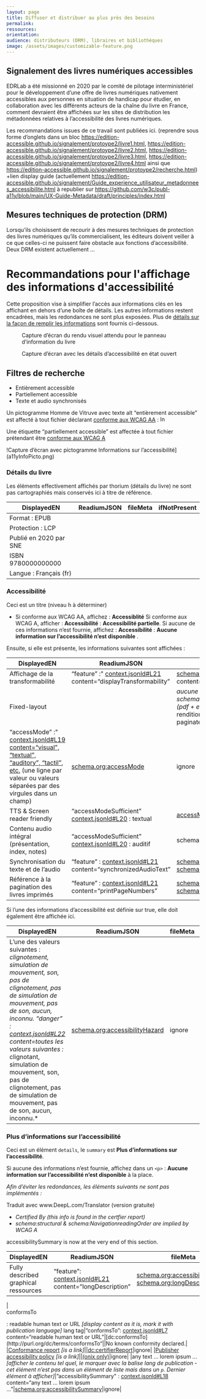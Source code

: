 ```yaml
---
layout: page
title: Diffuser et distribuer au plus près des besoins 
permalink: 
ressources: 
orientation: 
audience: distributeurs (DRM), libraires et bibliothèques
image: /assets/images/customizable-feature.png
---
```


## Signalement des livres numériques accessibles

EDRLab a été missionné en 2020 par le comité de pilotage interministériel pour le développement d’une offre de livres numériques nativement accessibles aux personnes en situation de handicap pour étudier, en collaboration avec les différents acteurs de la chaîne du livre en France, comment devraient être affichées sur les sites de distribution les métadonnées relatives à l’accessibilité des livres numériques.

Les recommandations issues de ce travail sont publiées ici. 
(reprendre sous forme d’onglets dans un bloc https://edition-accessible.github.io/signalement/protoype2/livre1.html, https://edition-accessible.github.io/signalement/protoype2/livre2.html, 
https://edition-accessible.github.io/signalement/protoype2/livre3.html, https://edition-accessible.github.io/signalement/protoype2/livre4.html ainsi que https://edition-accessible.github.io/signalement/protoype2/recherche.html)
+lien display guide (actuellement https://edition-accessible.github.io/signalement/Guide_experience_utilisateur_metadonnees_accessibilite.html à republier sur https://github.com/w3c/publ-a11y/blob/main/UX-Guide-Metadata/draft/principles/index.html

## Mesures techniques de protection (DRM)

Lorsqu’ils choisissent de recourir à des mesures techniques de protection des livres numériques qu’ils commercialisent, les éditeurs doivent veiller à ce que celles-ci ne puissent faire obstacle aux fonctions d’accessibilité.
Deux DRM existent actuellement … 


<h1 id="recommandationTitre">Recommandations pour l'affichage des informations d'accessibilité</h1>
<p>Cette proposition vise à simplifier l’accès aux informations clés en les affichant en dehors d’une boîte de détails. Les autres informations restent encadrées, mais les redondances ne sont plus exposées. Plus de <a href="#book-details">détails sur la façon de remplir les informations</a> sont fournis ci-dessous.</p>
<figure>
<img src="thorium-bookInfo-A11yRe.png" alt="" /><figcaption>Capture d’écran du rendu visuel attendu pour le panneau d’information du livre</figcaption>
</figure>
<figure>
<img src="thorium-bookInfo-A11yRe2.png" alt="" /><figcaption>Capture d’écran avec les détails d’accessibilité en état ouvert</figcaption>
</figure>
<h2 id="filtres-de-recherche">Filtres de recherche</h2>
<ul>
<li>Entièrement accessible</li>
<li>Partiellement accessible</li>
<li>Texte et audio synchronisés</li>
</ul>
<p>Un pictogramme Homme de Vitruve avec texte alt “entièrement accessible” est affecté à tout fichier déclarant <a href="#conformsTo">conforme aux WCAG AA</a> : <img src="https://www.w3.org/2021/09/UX-Guide-metadata-1.0/principles/media/accessibility.svg" alt="Informations sur l'accessibilité" width="15"></p>
<p>Une étiquette “partiellement accessible” est affectée à tout fichier prétendant être <a href="#conformeà">conforme aux WCAG A</a></p>
<p>!Capture d’écran avec pictogramme Informations sur l’accessibilité](a11yInfoPicto.png)</p>
<h3 id="détails-du-livre">Détails du livre</h3>
<p>Les éléments effectivement affichés par thorium (détails du livre) ne sont pas cartographiés mais conservés ici à titre de référence.</p>
<table>
<thead>
<tr class="header">
<th>DisplayedEN</th>
<th>ReadiumJSON</th>
<th>fileMeta</th>
<th>ifNotPresent</th>
</tr>
</thead>
<tbody>
<tr class="odd">
<td>Format : EPUB</td>
<td></td>
<td></td>
<td></td>
</tr>
<tr class="even">
<td>Protection : LCP</td>
<td></td>
<td></td>
<td></td>
</tr>
<tr class="odd">
<td>Publié en 2020 par SNE</td>
<td></td>
<td></td>
<td></td>
</tr>
<tr class="even">
<td>ISBN 9780000000000</td>
<td></td>
<td></td>
<td></td>
</tr>
<tr class="odd">
<td>Langue : Français (fr)</td>
<td></td>
<td></td>
<td></td>
</tr>
</tbody>
</table>
<h3 id="accessibilité">Accessibilité</h3>
<p>Ceci est un titre (niveau h à déterminer)</p>
<ul>
<li>Si conforme aux WCAG AA, affichez : <strong>Accessiblité</strong> Si conforme aux WCAG A, afficher : <strong>Accessibilité</strong> : <strong>Accessibilité partielle</strong>. Si aucune de ces informations n’est fournie, affichez : <strong>Accessibilité</strong> : <strong>Aucune information sur l’accessibilité n’est disponible</strong> .</li>
</ul>
<p>Ensuite, si elle est présente, les informations suivantes sont affichées :</p>
<table>

<thead>
<tr class="header">
<th>DisplayedEN</th>
<th>ReadiumJSON</th>
<th>fileMeta</th>
<th>ifNotPresent</th>
</tr>
</thead>
<tbody>
<tr class="odd">
<td>Affichage de la transformabilité</td>
<td>“feature” :" <a href="https://github.com/readium/webpub-manifest/blob/8d3cd47a67b80d188143f6b92d83fb8665a01160/context.jsonld#L21">context.jsonld#L21</a> content=“displayTransformability”</td>
<td><a href="http://schema.org/accessibilityFeature">schema.org:accessibilityFeature</a> content=“displayTransformability”</td>
<td>ignore</td>
</tr>
<tr class="even">
<td>Fixed-layout</td>
<td></td>
<td><em>aucune valeur existante dans schema.org. peut être extrait du format (pdf + epub3FXL</em> Dans EPUB3 opf : rendition:layout property set to pre-paginated</td>
<td>ignore</td>
</tr>
<tr class="odd">
<td>“accessMode” :" <a href="https://github.com/readium/webpub-manifest/blob/8d3cd47a67b80d188143f6b92d83fb8665a01160/context.jsonld#L19">context.jsonld#L19</a> <a href="https://github.com/readium/webpub-manifest/pull/85/files#diff-8cea754a027fe5af49d66d2c09ca919e926a884e447a290dbb71420c0c804f34#L55">content=“visual”, “textual”, “auditory”, “tactil”, etc.</a> (une ligne par valeur ou valeurs séparées par des virgules dans un champ)</td>
<td><a href="http://schema.org/accessMode">schema.org:accessMode</a></td>
<td>ignore</td>
<td></td>
</tr>
<tr class="even">
<td>TTS &amp; Screen reader friendly</td>
<td>“accessModeSufficient” <a href="https://github.com/readium/webpub-manifest/blob/8d3cd47a67b80d188143f6b92d83fb8665a01160/context.jsonld#L20">context.jsonld#L20</a> : textual</td>
<td><a href="http://schema.org/accessModeSufficient">accessModeSufficient : textual</a></td>
<td>ignore</td>
</tr>
<tr class="odd">
<td>Contenu audio intégral (présentation, index, notes)</td>
<td>“accessModeSufficient” <a href="https://github.com/readium/webpub-manifest/blob/8d3cd47a67b80d188143f6b92d83fb8665a01160/context.jsonld#L20">context.jsonld#L20</a> : auditif</td>
<td>schema.org:accessModeSufficient:auditif</td>
<td>ignore</td>
</tr>
<tr class="even">
<td>Synchronisation du texte et de l’audio</td>
<td>“feature” : <a href="https://github.com/readium/webpub-manifest/blob/8d3cd47a67b80d188143f6b92d83fb8665a01160/context.jsonld#L19">context.jsonld#L21</a> content=“synchronizedAudioText”</td>
<td><a href="http://schema.org/accessibilityFeature">schema.org:accessibilityFeature</a> <a href="https://www.w3.org/2021/a11y-discov-vocab/latest/#synchronizedAudioText">schema.org:sychronizedAudioText</a></td>
<td>ignore</td>
</tr>
<tr class="odd">
<td>Référence à la pagination des livres imprimés</td>
<td>“feature” : <a href="https://github.com/readium/webpub-manifest/blob/8d3cd47a67b80d188143f6b92d83fb8665a01160/context.jsonld#L21">context.jsonld#L21</a> content=“printPageNumbers”</td>
<td><a href="http://schema.org/accessibilityFeature">schema.org:accessibilityFeature</a> <a href="https://www.w3.org/2021/a11y-discov-vocab/latest/#printPageNumbers">schema.org:printPageNumbers</a></td>
<td>ignore</td>
</tr>
</tbody>
</table>
<p>Si l’une des informations d’accessibilité est définie sur true, elle doit également être affichée ici.</p>
<table>
<colgroup>
<col style="width: 25%" />
<col style="width: 25%" />
<col style="width: 25%" />
<col style="width: 25%" />
</colgroup>
<thead>
<tr class="header">
<th>DisplayedEN</th>
<th>ReadiumJSON</th>
<th>fileMeta</th>
<th>ifNotPresent</th>
</tr>
</thead>
<tbody>
<tr class="odd">
<td>L’une des valeurs suivantes : <em>clignotement, simulation de mouvement, son, pas de clignotement, pas de simulation de mouvement, pas de son, aucun, inconnu.</em> <em>“danger” : <a href="https://github.com/readium/webpub-manifest/blob/8d3cd47a67b80d188143f6b92d83fb8665a01160/context.jsonld#L22">context.jsonld#L22</a> content=toutes les valeurs suivantes : </em>clignotant, simulation de mouvement, son, pas de clignotement, pas de simulation de mouvement, pas de son, aucun, inconnu.*</td>
<td><a href="http://schema.org/accessibilityHazard">schema.org:accessibilityHazard</a></td>
<td>ignore</td>
<td></td>
</tr>
</tbody>
</table>
<h3 id="plus-dinformations-sur-laccessibilité">Plus d’informations sur l’accessibilité</h3>
<p>Ceci est un élément <code>details</code>, le <code>summary</code> est <strong>Plus d’informations sur l’accessibilité</strong>.</p>
<p>Si aucune des informations n’est fournie, affichez dans un <code>&lt;p&gt;</code> : <strong>Aucune information sur l’accessibilité n’est disponible</strong> à la place.</p>
<p><em>Afin d’éviter les redondances, les éléments suivants ne sont pas implémentés :</em></p>
<p>Traduit avec www.DeepL.com/Translator (version gratuite)</p>
<ul>
<li><em>Certified By (this info is found in the certfier report)</em></li>
<li><em>schema:structural &amp; schema:NavigationreadingOrder are implied by WCAG A</em></li>
</ul>
<p>accessibilitySummary is now at the very end of this section.</p>
<table>
<colgroup>
<col style="width: 25%" />
<col style="width: 25%" />
<col style="width: 25%" />
<col style="width: 25%" />
</colgroup>
<thead>
<tr class="header">
<th>DisplayedEN</th>
<th>ReadiumJSON</th>
<th>fileMeta</th>
<th>ifNotPresent</th>
</tr>
</thead>
<tbody>
<tr class="odd">
<td>Fully described graphical ressources</td>
<td>“feature”: <a href="https://github.com/readium/webpub-manifest/blob/8d3cd47a67b80d188143f6b92d83fb8665a01160/context.jsonld#L21">context.jsonld#L21</a> content=“longDescription”</td>
<td><a href="http://schema.org/accessibilityFeature">schema.org:accessibilityFeature</a> <a href="https://www.w3.org/2021/a11y-discov-vocab/latest/#longDescription">schema.org:longDescription</a></td>
<td>ignore</td>
</tr>
</tbody>
</table>
|
<dt id="conformsTo">
conformsTo
</dt>
<p>: readable human text or URL <em>[display content as it is, mark it with publication language]</em> lang tag|“conformsTo”: <a href="https://github.com/readium/webpub-manifest/blob/8d3cd47a67b80d188143f6b92d83fb8665a01160/context.jsonld#L7">context.jsonld#L7</a> content=“readable human text or URL”|[dc:conformsTo](http://purl.org/dc/terms/conformsTo“||No known conformity declared.| |<a href="ace-smart-report-fr.html">Conformance report</a> <em>[is a link]</em>||<a href="https://www.w3.org/TR/epub-a11y-11/#certifierReport">dc:certifierReport</a>|ignore| |<a href="infos-accessibilite-ed.html">Publisher accessibility policy</a> <em>[is a link]</em>||<a href="https://ns.editeur.org/onix/en/196/96">(onix only)</a>|ignore| |any text … lorem ipsum … <em>[afficher le contenu tel quel, le marquer avec la balise lang de publication - cet élément n’est pas dans un élément de liste mais dans un <code>p</code>. Dernier élément à afficher]</em>|”accessibilitySummary" : <a href="https://github.com/readium/webpub-manifest/blob/8d3cd47a67b80d188143f6b92d83fb8665a01160/context.jsonld#L18">context.jsonld#L18</a> content=“any text … lorem ipsum …”|<a href="http://schema.org/accessibilitySummary">schema.org:accessibilitySummary</a>|ignore|</p>
